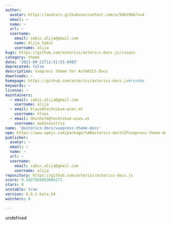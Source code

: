 ```yaml
---
author:
  avatar: https://avatars.githubusercontent.com/u/5062966?v=4
  email: ~
  name: ~
  url: ~
  username:
    email: sabic.alija@gmail.com
    name: Alija Sabic
    username: alija
bugs: https://github.com/asterics/asterics-docs.js/issues
category: theme
date: '2021-09-21T11:51:53.048Z'
deprecated: false
description: Vuepress theme for AsTeRICS Docs
downloads: ~
homepage: https://github.com/asterics/asterics-docs.js#readme
keywords: ~
license: ~
maintainers:
  - email: sabic.alija@gmail.com
    username: alija
  - email: klaus@technikum-wien.at
    username: klues
  - email: deinhofe@technikum-wien.at
    username: madinaustria
name: '@asterics-docs/vuepress-theme-docs'
npm: https://www.npmjs.com/package/%40asterics-docs%2Fvuepress-theme-docs
publisher:
  avatar: ~
  email: ~
  name: ~
  url: ~
  username:
    email: sabic.alija@gmail.com
    username: alija
repository: https://github.com/asterics/asterics-docs.js
score: 0.3427565853694171
stars: 0
unstable: true
version: 0.0.1-beta.54
watchers: 0

---
```


undefined